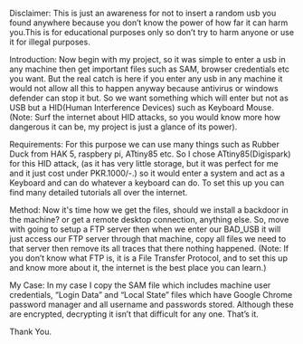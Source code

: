 Disclaimer:
This is just an awareness for not to insert a random usb you found anywhere because you don’t know the power of how far it can harm you.This is for educational purposes only so don’t try to harm anyone or use it for illegal purposes.

Introduction:
Now begin with my project, so it was simple to enter a usb in any machine then get important files such as SAM, browser credentials etc you want. But the real catch is here if you enter any usb in any machine it would not allow all this to happen anyway because antivirus or windows defender can stop it but. So we want something which will enter but not as USB but a HID(Human Interference Devices) such as Keyboard Mouse.
(Note: Surf the internet about HID attacks, so you would know more how dangerous it can be, my project is just a glance of its power).

Requirements:
For this purpose we can use many things such as Rubber Duck from HAK 5, raspbery pi, ATtiny85 etc. So I chose ATtiny85(Digispark) for this HID attack, (as it has very little storage, but it was perfect for me and it just cost under PKR.1000/-.) so it would enter a system and act as a Keyboard and can do whatever a keyboard can do. To set this up you can find many detailed tutorials all over the internet.

Method:
Now it's time how we get the files, should we install a backdoor in the machine? or get a remote desktop connection, anything else. So, move with going to setup a FTP server then when we enter our BAD_USB it will just access our FTP server through that machine, copy all files we need to that server then remove its all traces that there nothing happened.
(Note: If you don’t know what FTP is, it is a File Transfer Protocol, and to set this up and know more about it, the internet is the best place you can learn.)

My Case:
In my case I copy the SAM file which includes machine user credentials, “Login  Data” and “Local State” files which have Google Chrome password manager and all username and passwords stored. Although these are encrypted, decrypting it isn’t that difficult for any one.
That’s it.

Thank You. 
